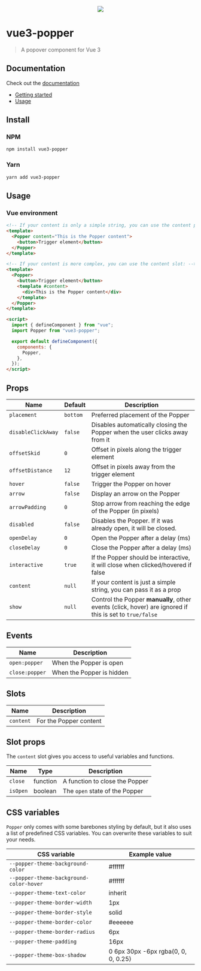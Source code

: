 <p align="center">
<img src="https://raw.githubusercontent.com/valgeirb/vue-popper/main/docs/public/popper.svg">
</p>

# vue3-popper

> A popover component for Vue 3

## Documentation

Check out the [documentation](https://valgeirb.github.io/vue3-popper/)

- [Getting started](https://valgeirb.github.io/vue3-popper/guide/getting-started.html)
- [Usage](https://valgeirb.github.io/vue3-popper/guide/getting-started.html#usage)

## Install

### NPM

```bash
npm install vue3-popper
```

### Yarn

```bash
yarn add vue3-popper
```

## Usage

### Vue environment

```html
<!-- If your content is only a simple string, you can use the content prop: -->
<template>
  <Popper content="This is the Popper content">
    <button>Trigger element</button>
  </Popper>
</template>

<!-- If your content is more complex, you can use the content slot: -->
<template>
  <Popper>
    <button>Trigger element</button>
    <template #content>
      <div>This is the Popper content</div>
    </template>
  </Popper>
</template>

<script>
  import { defineComponent } from "vue";
  import Popper from "vue3-popper";

  export default defineComponent({
    components: {
      Popper,
    },
  });
</script>
```

## Props

| Name               | Default  | Description                                                                                             |
| ------------------ | -------- | ------------------------------------------------------------------------------------------------------- |
| `placement`        | `bottom` | Preferred placement of the Popper                                                                       |
| `disableClickAway` | `false`  | Disables automatically closing the Popper when the user clicks away from it                             |
| `offsetSkid`       | `0`      | Offset in pixels along the trigger element                                                              |
| `offsetDistance`   | `12`     | Offset in pixels away from the trigger element                                                          |
| `hover`            | `false`  | Trigger the Popper on hover                                                                             |
| `arrow`            | `false`  | Display an arrow on the Popper                                                                          |
| `arrowPadding`     | `0`      | Stop arrow from reaching the edge of the Popper (in pixels)                                             |
| `disabled`         | `false`  | Disables the Popper. If it was already open, it will be closed.                                         |
| `openDelay`        | `0`      | Open the Popper after a delay (ms)                                                                      |
| `closeDelay`       | `0`      | Close the Popper after a delay (ms)                                                                     |
| `interactive`      | `true`   | If the Popper should be interactive, it will close when clicked/hovered if false                        |
| `content`          | `null`   | If your content is just a simple string, you can pass it as a prop                                      |
| `show`             | `null`   | Control the Popper **manually**, other events (click, hover) are ignored if this is set to `true/false` |

## Events

| Name           | Description               |
| -------------- | ------------------------- |
| `open:popper`  | When the Popper is open   |
| `close:popper` | When the Popper is hidden |

## Slots

| Name      | Description            |
| --------- | ---------------------- |
| `content` | For the Popper content |

## Slot props

The `content` slot gives you access to useful variables and functions.

| Name     | Type     | Description                    |
| -------- | -------- | ------------------------------ |
| `close`  | function | A function to close the Popper |
| `isOpen` | boolean  | The `open` state of the Popper |

## CSS variables

`Popper` only comes with some barebones styling by default, but it also uses a list of predefined CSS variables. You can overwrite these variables to suit your needs.

| CSS variable                            | Example value                       |
| --------------------------------------- | ----------------------------------- |
| `--popper-theme-background-color`       | #ffffff                             |
| `--popper-theme-background-color-hover` | #ffffff                             |
| `--popper-theme-text-color`             | inherit                             |
| `--popper-theme-border-width`           | 1px                                 |
| `--popper-theme-border-style`           | solid                               |
| `--popper-theme-border-color`           | #eeeeee                             |
| `--popper-theme-border-radius`          | 6px                                 |
| `--popper-theme-padding`                | 16px                                |
| `--popper-theme-box-shadow`             | 0 6px 30px -6px rgba(0, 0, 0, 0.25) |
